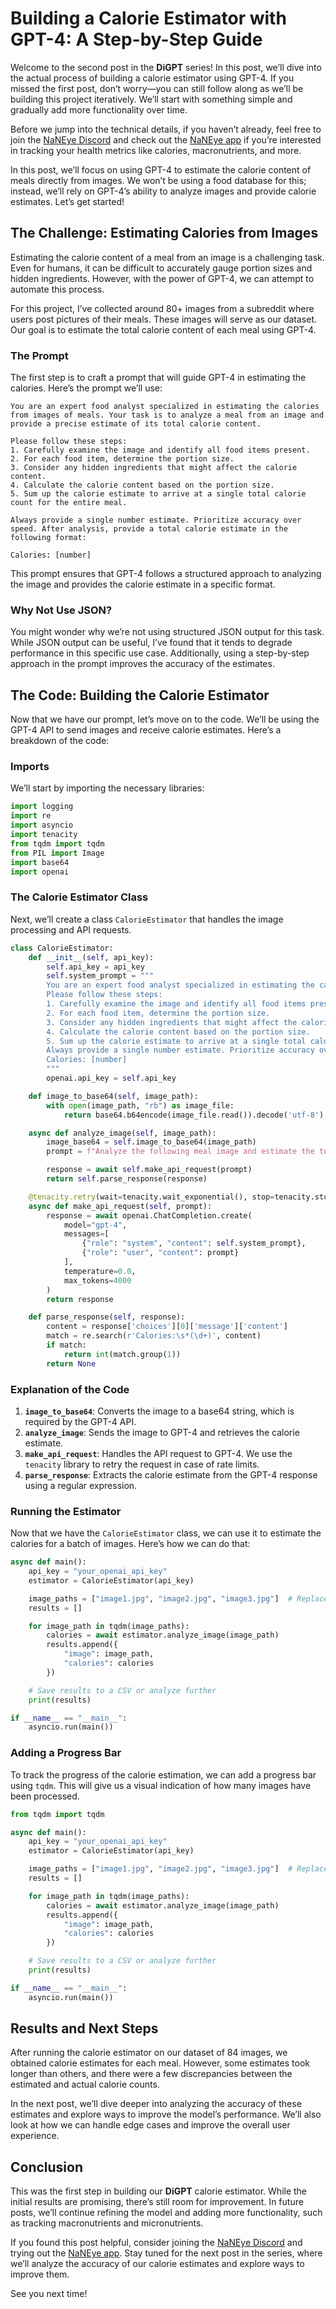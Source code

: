 # Building a Calorie Estimator with GPT-4: A Step-by-Step Guide

Welcome to the second post in the **DiGPT** series! In this post, we’ll dive into the actual process of building a calorie estimator using GPT-4. If you missed the first post, don’t worry—you can still follow along as we’ll be building this project iteratively. We’ll start with something simple and gradually add more functionality over time.

Before we jump into the technical details, if you haven’t already, feel free to join the [NaNEye Discord](https://discord.gg/Q2Xz5Atzze) and check out the [NaNEye app](https://apps.apple.com/us/app/naneye/id6612032845) if you’re interested in tracking your health metrics like calories, macronutrients, and more.

In this post, we’ll focus on using GPT-4 to estimate the calorie content of meals directly from images. We won’t be using a food database for this; instead, we’ll rely on GPT-4’s ability to analyze images and provide calorie estimates. Let’s get started!

## The Challenge: Estimating Calories from Images

Estimating the calorie content of a meal from an image is a challenging task. Even for humans, it can be difficult to accurately gauge portion sizes and hidden ingredients. However, with the power of GPT-4, we can attempt to automate this process.

For this project, I’ve collected around 80+ images from a subreddit where users post pictures of their meals. These images will serve as our dataset. Our goal is to estimate the total calorie content of each meal using GPT-4.

### The Prompt

The first step is to craft a prompt that will guide GPT-4 in estimating the calories. Here’s the prompt we’ll use:

```text
You are an expert food analyst specialized in estimating the calories from images of meals. Your task is to analyze a meal from an image and provide a precise estimate of its total calorie content.

Please follow these steps:
1. Carefully examine the image and identify all food items present.
2. For each food item, determine the portion size.
3. Consider any hidden ingredients that might affect the calorie content.
4. Calculate the calorie content based on the portion size.
5. Sum up the calorie estimate to arrive at a single total calorie count for the entire meal.

Always provide a single number estimate. Prioritize accuracy over speed. After analysis, provide a total calorie estimate in the following format:

Calories: [number]
```

This prompt ensures that GPT-4 follows a structured approach to analyzing the image and provides the calorie estimate in a specific format.

### Why Not Use JSON?

You might wonder why we’re not using structured JSON output for this task. While JSON output can be useful, I’ve found that it tends to degrade performance in this specific use case. Additionally, using a step-by-step approach in the prompt improves the accuracy of the estimates.

## The Code: Building the Calorie Estimator

Now that we have our prompt, let’s move on to the code. We’ll be using the GPT-4 API to send images and receive calorie estimates. Here’s a breakdown of the code:

### Imports

We’ll start by importing the necessary libraries:

```python
import logging
import re
import asyncio
import tenacity
from tqdm import tqdm
from PIL import Image
import base64
import openai
```

### The Calorie Estimator Class

Next, we’ll create a class `CalorieEstimator` that handles the image processing and API requests.

```python
class CalorieEstimator:
    def __init__(self, api_key):
        self.api_key = api_key
        self.system_prompt = """
        You are an expert food analyst specialized in estimating the calories from images of meals. Your task is to analyze a meal from an image and provide a precise estimate of its total calorie content.
        Please follow these steps:
        1. Carefully examine the image and identify all food items present.
        2. For each food item, determine the portion size.
        3. Consider any hidden ingredients that might affect the calorie content.
        4. Calculate the calorie content based on the portion size.
        5. Sum up the calorie estimate to arrive at a single total calorie count for the entire meal.
        Always provide a single number estimate. Prioritize accuracy over speed. After analysis, provide a total calorie estimate in the following format:
        Calories: [number]
        """
        openai.api_key = self.api_key

    def image_to_base64(self, image_path):
        with open(image_path, "rb") as image_file:
            return base64.b64encode(image_file.read()).decode('utf-8')

    async def analyze_image(self, image_path):
        image_base64 = self.image_to_base64(image_path)
        prompt = f"Analyze the following meal image and estimate the total calorie content:\n{image_base64}"

        response = await self.make_api_request(prompt)
        return self.parse_response(response)

    @tenacity.retry(wait=tenacity.wait_exponential(), stop=tenacity.stop_after_attempt(5))
    async def make_api_request(self, prompt):
        response = await openai.ChatCompletion.create(
            model="gpt-4",
            messages=[
                {"role": "system", "content": self.system_prompt},
                {"role": "user", "content": prompt}
            ],
            temperature=0.0,
            max_tokens=4000
        )
        return response

    def parse_response(self, response):
        content = response['choices'][0]['message']['content']
        match = re.search(r'Calories:\s*(\d+)', content)
        if match:
            return int(match.group(1))
        return None
```

### Explanation of the Code

1. **`image_to_base64`**: Converts the image to a base64 string, which is required by the GPT-4 API.
2. **`analyze_image`**: Sends the image to GPT-4 and retrieves the calorie estimate.
3. **`make_api_request`**: Handles the API request to GPT-4. We use the `tenacity` library to retry the request in case of rate limits.
4. **`parse_response`**: Extracts the calorie estimate from the GPT-4 response using a regular expression.

### Running the Estimator

Now that we have the `CalorieEstimator` class, we can use it to estimate the calories for a batch of images. Here’s how we can do that:

```python
async def main():
    api_key = "your_openai_api_key"
    estimator = CalorieEstimator(api_key)

    image_paths = ["image1.jpg", "image2.jpg", "image3.jpg"]  # Replace with your image paths
    results = []

    for image_path in tqdm(image_paths):
        calories = await estimator.analyze_image(image_path)
        results.append({
            "image": image_path,
            "calories": calories
        })

    # Save results to a CSV or analyze further
    print(results)

if __name__ == "__main__":
    asyncio.run(main())
```

### Adding a Progress Bar

To track the progress of the calorie estimation, we can add a progress bar using `tqdm`. This will give us a visual indication of how many images have been processed.

```python
from tqdm import tqdm

async def main():
    api_key = "your_openai_api_key"
    estimator = CalorieEstimator(api_key)

    image_paths = ["image1.jpg", "image2.jpg", "image3.jpg"]  # Replace with your image paths
    results = []

    for image_path in tqdm(image_paths):
        calories = await estimator.analyze_image(image_path)
        results.append({
            "image": image_path,
            "calories": calories
        })

    # Save results to a CSV or analyze further
    print(results)

if __name__ == "__main__":
    asyncio.run(main())
```

## Results and Next Steps

After running the calorie estimator on our dataset of 84 images, we obtained calorie estimates for each meal. However, some estimates took longer than others, and there were a few discrepancies between the estimated and actual calorie counts.

In the next post, we’ll dive deeper into analyzing the accuracy of these estimates and explore ways to improve the model’s performance. We’ll also look at how we can handle edge cases and improve the overall user experience.

## Conclusion

This was the first step in building our **DiGPT** calorie estimator. While the initial results are promising, there’s still room for improvement. In future posts, we’ll continue refining the model and adding more functionality, such as tracking macronutrients and micronutrients.

If you found this post helpful, consider joining the [NaNEye Discord](https://discord.gg/Q2Xz5Atzze) and trying out the [NaNEye app](https://apps.apple.com/us/app/naneye/id6612032845). Stay tuned for the next post in the series, where we’ll analyze the accuracy of our calorie estimates and explore ways to improve them.

See you next time!